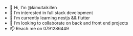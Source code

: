 - 👋 Hi, I’m @kimutaikillen
- 👀 I’m interested in full stack development
- 🌱 I’m currently learning nestjs && flutter
- 💞️ I’m looking to collaborate on back and front end projects
- 📫 Reach me on 0791286449

<!---
kimutaikillen/kimutaikillen is a ✨ special ✨ repository because its `README.md` (this file) appears on your GitHub profile.
You can click the Preview link to take a look at your changes.
--->
